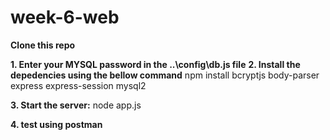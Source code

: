 # week-6-web

**Clone this repo**

**1. Enter your MYSQL password in the ..\config\db.js file**
**2. Install the depedencies using the bellow command**
npm install bcryptjs body-parser express express-session mysql2

**3. Start the server:**
node app.js

**4. test using postman**

